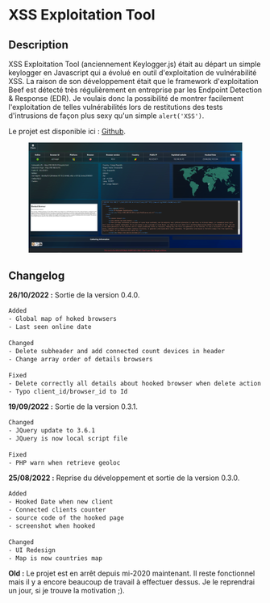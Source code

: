 # XSS Exploitation Tool

## Description

XSS Exploitation Tool (anciennement Keylogger.js) était au départ un simple keylogger en Javascript qui a évolué en outil d'exploitation de vulnérabilité XSS. La raison de son développement était que le framework d'exploitation Beef est détecté très régulièrement en entreprise par les Endpoint Detection & Response (EDR). Je voulais donc la possibilité de montrer facilement l'exploitation de telles vulnérabilités lors de restitutions des tests d'intrusions de façon plus sexy qu'un simple `alert('XSS')`.

Le projet est disponible ici : [Github](https://github.com/Sharpforce/keylogger.js).

<figure><img src="../.gitbook/assets/image (17) (2) (2).png" alt=""><figcaption></figcaption></figure>

## Changelog

**26/10/2022 :** Sortie de la version 0.4.0.

```
Added
- Global map of hoked browsers
- Last seen online date

Changed
- Delete subheader and add connected count devices in header
- Change array order of details browsers

Fixed
- Delete correctly all details about hooked browser when delete action
- Typo client_id/browser_id to Id
```

**19/09/2022 :** Sortie de la version 0.3.1.

```
Changed
- JQuery update to 3.6.1
- JQuery is now local script file

Fixed
- PHP warn when retrieve geoloc
```

**25/08/2022 :** Reprise du développement et sortie de la version 0.3.0.

```markup
Added
- Hooked Date when new client
- Connected clients counter
- source code of the hooked page
- screenshot when hooked

Changed
- UI Redesign
- Map is now countries map
```

**Old :** Le projet est en arrêt depuis mi-2020 maintenant. Il reste fonctionnel mais il y a encore beaucoup de travail à effectuer dessus. Je le reprendrai un jour, si je trouve la motivation ;).
